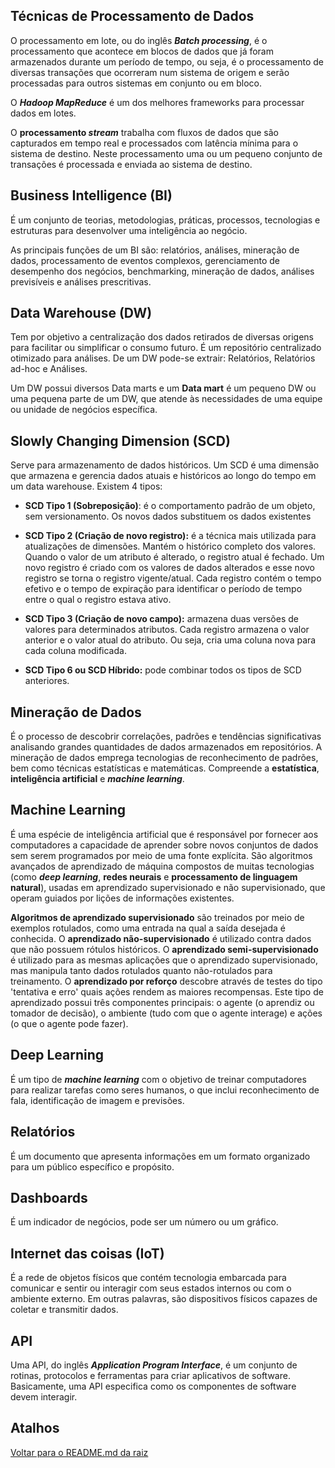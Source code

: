 ## Técnicas de Processamento de Dados

O processamento em lote, ou do inglês ***Batch processing***, é o processamento que acontece em blocos de dados que já foram armazenados durante um período de tempo, ou seja, é o processamento de diversas transações que ocorreram num sistema de origem e serão processadas para outros sistemas em conjunto ou em bloco.

O ***Hadoop MapReduce*** é um dos melhores frameworks para processar dados em lotes.

O **processamento *stream*** trabalha com fluxos de dados que são capturados em tempo real e processados com latência mínima para o sistema de destino. Neste processamento uma ou um pequeno conjunto de transações é processada e enviada ao sistema de destino.

## Business Intelligence (BI)

É um conjunto de teorias, metodologias, práticas, processos, tecnologias e estruturas para desenvolver uma inteligência ao negócio.

As principais funções de um BI são: relatórios, análises, mineração de dados, processamento de eventos complexos, gerenciamento de desempenho dos negócios, benchmarking, mineração de dados, análises previsíveis e análises prescritivas.

## Data Warehouse (DW)

Tem por objetivo a centralização dos dados retirados de diversas origens para facilitar ou simplificar o consumo futuro. É um repositório centralizado otimizado para análises. De um DW pode-se extrair: Relatórios, Relatórios ad-hoc e Análises.

Um DW possui diversos Data marts e um **Data mart** é um pequeno DW ou uma pequena parte de um DW, que atende às necessidades de uma equipe ou unidade de negócios específica.

## Slowly Changing Dimension (SCD)

Serve para armazenamento de dados históricos. Um SCD é uma dimensão que armazena e gerencia dados atuais e históricos ao longo do tempo em um data warehouse. Existem 4 tipos:

* **SCD Tipo 1 (Sobreposição)**: é o comportamento padrão de um objeto, sem versionamento. Os novos dados substituem os dados existentes

* **SCD Tipo 2 (Criação de novo registro):** é a técnica mais utilizada para atualizações de dimensões. Mantém o histórico completo dos valores. Quando o valor de um atributo é alterado, o registro atual é fechado. Um novo registro é criado com os valores de dados alterados e esse novo registro se torna o registro vigente/atual. Cada registro contém o tempo efetivo e o tempo de expiração para identificar o período de tempo entre o qual o registro estava ativo.

* **SCD Tipo 3 (Criação de novo campo):** armazena duas versões de valores para determinados atributos. Cada registro armazena o valor anterior e o valor atual do atributo. Ou seja, cria uma coluna nova para cada coluna modificada.

* **SCD Tipo 6 ou SCD Híbrido:** pode combinar todos os tipos de SCD anteriores.

## Mineração de Dados

É o processo de descobrir correlações, padrões e tendências significativas analisando grandes quantidades de dados armazenados em repositórios. A mineração de dados emprega tecnologias de reconhecimento de padrões, bem como técnicas estatísticas e matemáticas. Compreende a **estatística**, **inteligência artificial** e ***machine learning***.

## Machine Learning

É uma espécie de inteligência artificial que é responsável por fornecer aos computadores a capacidade de aprender sobre novos conjuntos de dados sem serem programados por meio de uma fonte explícita. São algoritmos avançados de aprendizado de máquina compostos de muitas tecnologias (como ***deep learning***, **redes neurais** e **processamento de linguagem natural**), usadas em aprendizado supervisionado e não supervisionado, que operam guiados por lições de informações existentes.

**Algoritmos de aprendizado supervisionado** são treinados por meio de exemplos rotulados, como uma entrada na qual a saída desejada é conhecida. O **aprendizado não-supervisionado** é utilizado contra dados que não possuem rótulos históricos. O **aprendizado semi-supervisionado** é utilizado para as mesmas aplicações que o aprendizado supervisionado, mas manipula tanto dados rotulados quanto não-rotulados para treinamento. O **aprendizado por reforço** descobre através de testes do tipo 'tentativa e erro' quais ações rendem as maiores recompensas. Este tipo de aprendizado possui três componentes principais: o agente (o aprendiz ou tomador de decisão), o ambiente (tudo com que o agente interage) e ações (o que o agente pode fazer).

## Deep Learning

É um tipo de ***machine learning*** com o objetivo de treinar computadores para realizar tarefas como seres humanos, o que inclui reconhecimento de fala, identificação de imagem e previsões.

## Relatórios

É um documento que apresenta informações em um formato organizado para um público específico e propósito.

## Dashboards

É um indicador de negócios, pode ser um número ou um gráfico.


## Internet das coisas (IoT)

É a rede de objetos físicos que contém tecnologia embarcada para comunicar e sentir ou interagir com seus estados internos ou com o ambiente externo. Em outras palavras, são dispositivos físicos capazes de coletar e transmitir dados.

## API

Uma API, do inglês ***Application Program Interface***, é um conjunto de rotinas, protocolos e ferramentas para criar aplicativos de software. Basicamente, uma API especifica como os componentes de software devem interagir.

## Atalhos
[Voltar para o README.md da raiz](/README.md)